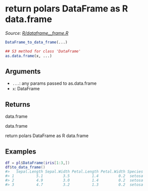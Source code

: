 # return polars DataFrame as R data.frame

*Source: [R/dataframe__frame.R](https://github.com/pola-rs/r-polars/tree/main/R/dataframe__frame.R)*

```r
DataFrame_to_data_frame(...)

## S3 method for class 'DataFrame'
as.data.frame(x, ...)
```

## Arguments

- `...`: any params passed to as.data.frame
- `x`: DataFrame

## Returns

data.frame

data.frame

return polars DataFrame as R data.frame

## Examples

<pre class='r-example'><code><span class='r-in'><span><span class='va'>df</span> <span class='op'>=</span> <span class='va'>pl</span><span class='op'>$</span><span class='fu'>DataFrame</span><span class='op'>(</span><span class='va'>iris</span><span class='op'>[</span><span class='fl'>1</span><span class='op'>:</span><span class='fl'>3</span>,<span class='op'>]</span><span class='op'>)</span></span></span>
<span class='r-in'><span><span class='va'>df</span><span class='op'>$</span><span class='fu'>to_data_frame</span><span class='op'>(</span><span class='op'>)</span></span></span>
<span class='r-out co'><span class='r-pr'>#&gt;</span>   Sepal.Length Sepal.Width Petal.Length Petal.Width Species</span>
<span class='r-out co'><span class='r-pr'>#&gt;</span> 1          5.1         3.5          1.4         0.2  setosa</span>
<span class='r-out co'><span class='r-pr'>#&gt;</span> 2          4.9         3.0          1.4         0.2  setosa</span>
<span class='r-out co'><span class='r-pr'>#&gt;</span> 3          4.7         3.2          1.3         0.2  setosa</span>
 </code></pre>